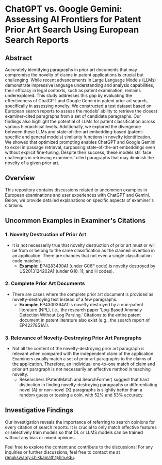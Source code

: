 # ChatGPT vs. Google Gemini: Assessing AI Frontiers for Patent Prior Art Search Using European Search Reports
## Abstract
Accurately identifying paragraphs in prior art
  documents that may compromise the novelty of
  claims in patent applications is crucial but
  challenging. While recent advancements in Large
  Language Models (LLMs) demonstrate impressive
  language understanding and analysis capabilities,
  their efficacy in legal contexts, such as patent
  examination, remains underexplored. This study 
  addresses this gap by evaluating the effectiveness
   of ChatGPT and Google Gemini in patent prior art
  search, specifically in assessing novelty.
  We constructed a test dataset based on European
  search reports to assess the models' ability to 
  retrieve the closest examiner-cited paragraphs from 
  a set of candidate paragraphs. Our findings also 
  highlight the potential of LLMs for patent classification
   across various hierarchical levels. Additionally, 
   we explored the divergence between these LLMs and 
   state-of-the-art embedding-based 
   (patent-specific and general models) similarity functions
    in novelty identification. We showed that optimized 
    prompting enables ChatGPT and Google Gemini to excel 
    in passage retrieval, surpassing state-of-the-art 
    embeddings even without explicit fine-tuning.
    Despite their success, these models still face challenges in retrieving 
    examiners' cited paragraphs that may diminish the novelty of a given prior art. 
## Overview

This repository contains discussions related to uncommon examples in European examinations and user experiences with ChatGPT and Gemini. Below, we provide detailed explanations on specific aspects of examiner's citations.

## Uncommon Examples in Examiner's Citations

### 1. Novelty Destruction of Prior Art

- It is not necessarily true that novelty destruction of prior art must or will be from or belong to the same classification as the claimed invention in an application. There are chances that not even a single classification code matches.
  - **Example:** EP4283490A1 (under G06F code) is novelty destroyed by US2013124202A1 (under G10, 11, and H codes).

### 2. Complete Prior Art Documents

- There are cases where the complete prior art document is provided as novelty-destroying text instead of a few paragraphs.
  - **Example:** EP4300364A1 is novelty destroyed by a non-patent literature (NPL), i.e., the research paper 'Log-Based Anomaly Detection Without Log Parsing.' Citations to the entire patent document in patent literature also exist (e.g., the search report of EP4227851A1).

### 3. Relevance of Novelty-Destroying Prior Art Paragraphs

- Not all the content of the novelty-destroying prior art paragraph is relevant when compared with the independent claim of the application. Examiners usually match a set of prior art paragraphs to the claims of the application. Therefore, an individual one-to-one match of claim and prior art paragraph is not necessarily an effective method in teaching novelty.
  - Researchers (PatentMatch and SearchFormer) suggest that hard distinction in finding novelty-destroying paragraphs or differentiating novel (A) or non-novel (X) paragraphs is slightly better than a random guess or tossing a coin, with 52% and 53% accuracy.

## Investigative Findings

Our investigation reveals the importance of referring to search opinions for every citation of search reports. It is crucial to only match effective features or selectively train models so that DL or LLMS models can be trained without any bias or mixed opinions.

Feel free to explore the content and contribute to the discussions!
For any inquiries or further discussions, feel free to contact me at [renukswamy.chikkamath@hm.edu](mailto:renukswamy.chikkamath@hm.edu).


